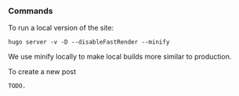 ### Commands
To run a local version of the site:
```
hugo server -v -D --disableFastRender --minify
```
We use minify locally to make local builds more similar to production.

To create a new post
```
TODO.
```
